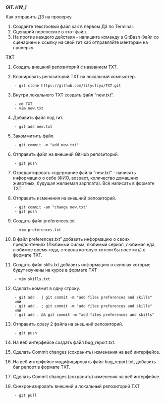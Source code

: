 ___GIT. HW_1___

Как отправить ДЗ на проверку.
 1. Создайте текстоовый файл как в первом ДЗ по Terminal.
 2. Сценарий перенесите в этот файл.
 3. На против каждого действия - напишите команду в GitBash
Файл со сценарием и ссылку на свой гит хаб отправляйте менторам на проверку.



__TXT__

1. Создать внешний репозиторий c названием TXT.

2. Клонировать репозиторий TXT на локальный компьютер.
```
    - git clone https://github.com/tityuliya/TXT.git
```
3. Внутри локального TXT создать файл “new.txt”.
```   
    - cd TXT
    - vim new.txt
```
4. Добавить файл под гит.
```
    - git add new.txt
```
5. Закоммитить файл.
```
    - git commit -m "add new.txt"
```
6. Отправить файл на внешний GitHub репозиторий.
```
    - git push
```
7. Отредактировать содержание файла “new.txt” - написать информацию о себе (ФИО, возраст, количество домашних животных, будущая желаемая зарплата). Всё написать в формате TXT.

8. Отправить изменения на внешний репозиторий.
```
    - git commit -am "change new.txt"
    - git push
```
9. Создать файл preferences.txt
```
    - vim preferences.txt
```
10. В файл preferences.txt” добавить информацию о своих предпочтениях (Любимый фильм, любимый сериал, любимая еда, любимое время года, сторона которую хотели бы посетить) в формате TXT.

11. Создать файл sklls.txt добавить информацию о скиллах которые будут изучены на курсе в формате TXT
```
    - vim skills.txt
```
12. Сделать коммит в одну строку.
```
    - git add . | git commit -m "add files preferences and skills"
    или
    - git add . ; git commit -m "add files preferences and skills"
    или
    - git add . && git commit -m "add files preferences and skills"
```
13. Отправить сразу 2 файла на внешний репозиторий.
```
    - git push
```
14. На веб интерфейсе создать файл bug_report.txt.

15. Сделать Commit changes (сохранить) изменения на веб интерфейсе.

16. На веб интерфейсе модифицировать файл bug_report.txt, добавить баг репорт в формате TXT.

17. Сделать Commit changes (сохранить) изменения на веб интерфейсе.

18. Синхронизировать внешний и локальный репозиторий TXT
```
    - git pull
```
